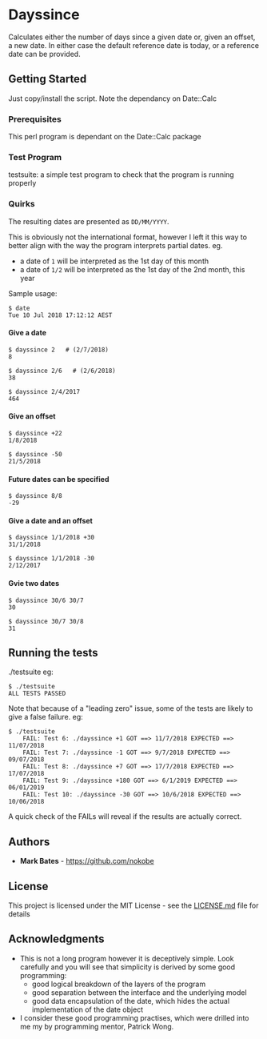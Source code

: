 # Dayssince

Calculates either the number of days since a given date or, given an offset, a new date.
In either case the default reference date is today, or a reference date can be provided.

## Getting Started

Just copy/install the script. Note the dependancy on Date::Calc

### Prerequisites

This perl program is dependant on the Date::Calc package

### Test Program

testsuite: a simple test program to check that the program is running properly

### Quirks

The resulting dates are presented as `DD/MM/YYYY`.

This is obviously not the international format, however I left it this way to better align with the way the program interprets partial dates.
eg.
*	a date of `1` will be interpreted as the 1st day of this month
*	a date of `1/2` will be interpreted as the 1st day of the 2nd month, this year

Sample usage:

```
$ date
Tue 10 Jul 2018 17:12:12 AEST
```

#### Give a date

```
$ dayssince 2   # (2/7/2018)
8

$ dayssince 2/6   # (2/6/2018)
38

$ dayssince 2/4/2017
464
```

#### Give an offset
```
$ dayssince +22
1/8/2018

$ dayssince -50
21/5/2018
```

#### Future dates can be specified

```
$ dayssince 8/8
-29
```

#### Give a date and an offset

```
$ dayssince 1/1/2018 +30
31/1/2018

$ dayssince 1/1/2018 -30
2/12/2017
```

#### Gvie two dates

```
$ dayssince 30/6 30/7
30

$ dayssince 30/7 30/8
31
```

## Running the tests

./testsuite
eg:
```
$ ./testsuite
ALL TESTS PASSED
```

Note that because of a "leading zero" issue, some of the tests are likely to give a false failure.
eg:
```
$ ./testsuite
	FAIL: Test 6: ./dayssince +1 GOT ==> 11/7/2018 EXPECTED ==> 11/07/2018
	FAIL: Test 7: ./dayssince -1 GOT ==> 9/7/2018 EXPECTED ==> 09/07/2018
	FAIL: Test 8: ./dayssince +7 GOT ==> 17/7/2018 EXPECTED ==> 17/07/2018
	FAIL: Test 9: ./dayssince +180 GOT ==> 6/1/2019 EXPECTED ==> 06/01/2019
	FAIL: Test 10: ./dayssince -30 GOT ==> 10/6/2018 EXPECTED ==> 10/06/2018
```

A quick check of the FAILs will reveal if the results are actually correct.

## Authors

* **Mark Bates** - https://github.com/nokobe

## License

This project is licensed under the MIT License - see the [LICENSE.md](LICENSE.md) file for details

## Acknowledgments

* This is not a long program however it is deceptively simple. Look carefully and you will see that simplicity is derived by some good programming:
  - good logical breakdown of the layers of the program
  - good separation between the interface and the underlying model
  - good data encapsulation of the date, which hides the actual implementation of the date object
* I consider these good programming practises, which were drilled into me my by programming mentor, Patrick Wong.
